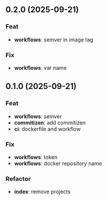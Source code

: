 ## 0.2.0 (2025-09-21)

### Feat

- **workflows**: semver in image tag

### Fix

- **workflows**: var name

## 0.1.0 (2025-09-21)

### Feat

- **workflows**: semver
- **commitizen**: add commitizen
- **ci**: dockerfile and workflow

### Fix

- **workflows**: token
- **workflows**: docker repository name

### Refactor

- **index**: remove projects
